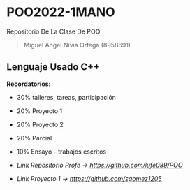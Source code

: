 # POO2022-1MANO
Repositorio De La Clase De POO
> Miguel Angel Nivia Ortega (8958691)

## Lenguaje Usado C++
**Recordatorios:** 

* 30% talleres, tareas, participación
* 20% Proyecto 1
* 20% Proyecto 2
* 20% Parcial
* 10% Ensayo - trabajos escritos

* *Link Repositorio Profe -> https://github.com/lufe089/POO*
* *Link Proyecto 1 -> https://github.com/sgomez1205*
